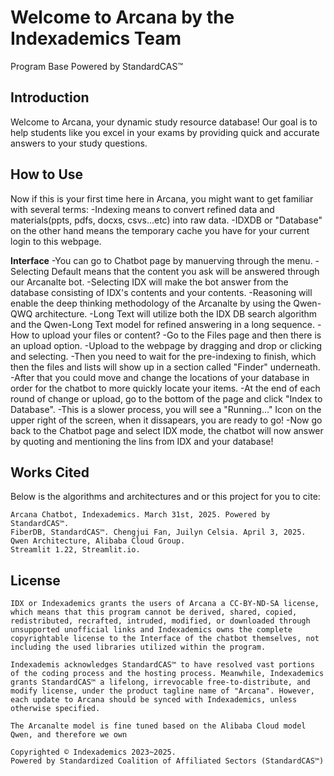 # Welcome to Arcana by the Indexademics Team
Program Base Powered by StandardCAS™
## Introduction
Welcome to Arcana, your dynamic study resource database! Our goal is to help students like you excel in your exams by providing quick and accurate answers to your study questions.

## How to Use
Now if this is your first time here in Arcana, you might want to get familiar with several terms:
-Indexing means to convert refined data and materials(ppts, pdfs, docxs, csvs...etc) into raw data.
-IDXDB or "Database" on the other hand means the temporary cache you have for your current login to this webpage.
        
**Interface**
-You can go to Chatbot page by manuerving through the menu.
  -Selecting Default means that the content you ask will be answered through our Arcanalte bot.
  -Selecting IDX will make the bot answer from the database consisting of IDX's contents and your contents.
  -Reasoning will enable the deep thinking methodology of the Arcanalte by using the Qwen-QWQ architecture.
  -Long Text will utilize both the IDX DB search algorithm and the Qwen-Long Text model for refined answering in a long sequence.
-How to upload your files or content?
  -Go to the Files page and then there is an upload option.
  -Upload to the webpage by dragging and drop or clicking and selecting.
  -Then you need to wait for the pre-indexing to finish, which then the files and lists will show up in a section called "Finder" underneath.
  -After that you could move and change the locations of your database in order for the chatbot to more quickly locate your items.
  -At the end of each round of change or upload, go to the bottom of the page and click "Index to Database". 
    -This is a slower process, you will see a "Running..." Icon on the upper right of the screen, when it dissapears, you are ready to go!
    -Now go back to the Chatbot page and select IDX mode, the chatbot will now answer by quoting and mentioning the lins from IDX and your database!
    
## Works Cited
Below is the algorithms and architectures and or this project for you to cite:
```
Arcana Chatbot, Indexademics. March 31st, 2025. Powered by StandardCAS™. 
FiberDB, StandardCAS™. Chengjui Fan, Juilyn Celsia. April 3, 2025.
Qwen Architecture, Alibaba Cloud Group.
Streamlit 1.22, Streamlit.io.
```

## License
```
IDX or Indexademics grants the users of Arcana a CC-BY-ND-SA license, which means that this program cannot be derived, shared, copied, redistributed, recrafted, intruded, modified, or downloaded through unsupported unofficial links and Indexademics owns the complete copyrightable license to the Interface of the chatbot themselves, not including the used libraries utilized within the program.

Indexademis acknowledges StandardCAS™ to have resolved vast portions of the coding process and the hosting process. Meanwhile, Indexademics grants StandardCAS™ a lifelong, irrevocable free-to-distribute, and modify license, under the product tagline name of "Arcana". However, each update to Arcana should be synced with Indexademics, unless otherwise specified.

The Arcanalte model is fine tuned based on the Alibaba Cloud model Qwen, and therefore we own

Copyrighted © Indexademics 2023~2025.
Powered by Standardized Coalition of Affiliated Sectors (StandardCAS™)
```
